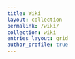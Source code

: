 ```yaml
---
title: Wiki
layout: collection
permalink: /wiki/
collection: wiki
entries_layout: grid
author_profile: true
---
```

